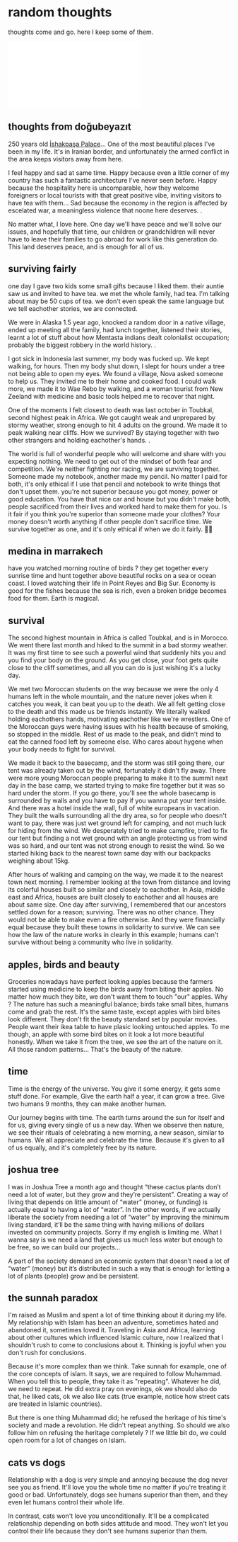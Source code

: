 # random thoughts

thoughts come and go. here I keep some of them.

![türkçe: düşünceler.md](düşünceler.md)

## thoughts from doğubeyazıt

250 years old [İshakpaşa Palace](https://www.instagram.com/p/BQ6HF0CgfPb/)... One of the most beautiful places I've been in my life. It's in Iranian border, and unfortunately the armed conflict in the area keeps visitors away from here.

I feel happy and sad at same time. Happy because even a little corner of my country has such a fantastic architecture I've never seen before. Happy because the hospitality here is uncomparable, how they welcome foreigners or local tourists with that great positive vibe, inviting visitors to have tea with them... Sad because the economy in the region is affected by escelated war, a meaningless violence that noone here deserves. .

No matter what, I love here. One day we'll have peace and we'll solve our issues, and hopefully that time, our children or grandchildren will never have to leave their families to go abroad for work like this generation do. This land deserves peace, and is enough for all of us.

## surviving fairly

one day I gave two kids some small gifts because I liked them. their auntie saw us and invited to have tea. we met the whole family, had tea. I'm talking about may be 50 cups of tea. we don't even speak the same language but we tell eachother stories, we are connected.

We were in Alaska 1.5 year ago, knocked a random door in a native village, ended up meeting all the family, had lunch together, listened their stories, learnt a lot of stuff about how Mentasta indians dealt colonialist occupation; probably the biggest robbery in the world history. .

I got sick in Indonesia last summer, my body was fucked up. We kept walking, for hours. Then my body shut down, I slept for hours under a tree not being able to open my eyes. We found a village, Nova asked someone to help us. They invited me to their home and cooked food. I could walk more, we made it to Wae Rebo by walking, and a woman tourist from New Zeeland with medicine and basic tools helped me to recover that night.

One of the moments I felt closest to death was last october in Toubkal, second highest peak in Africa. We got caught weak and unprepared by stormy weather, strong enough to hit 4 adults on the ground. We made it to peak walking near cliffs. How we survived? By staying together with two other strangers and holding eachother's hands. .

The world is full of wonderful people who will welcome and share with you expecting nothing. We need to get out of the mindset of both fear and competition. We're neither fighting nor racing, we are surviving together. Someone made my notebook, another made my pencil. No matter I paid for both, it's only ethical if I use that pencil and notebook to write things that don't upset them. you're not superior because you got money, power or good education. You have that nice car and house but you didn't make both, people sacrificed from their lives and worked hard to make them for you. Is it fair if you think you're superior than someone made your clothes? Your money doesn't worth anything if other people don't sacrifice time. We survive together as one, and it's only ethical if when we do it fairly. 👋🏼

## medina in marrakech

have you watched morning routine of birds ? they get together every sunrise time and hunt together above beautiful rocks on a sea or ocean coast. I loved watching their life in Point Reyes and Big Sur. Economy is good for the fishes because the sea is rich, even a broken bridge becomes food for them. Earth is magical.


## survival
The second highest mountain in Africa is called Toubkal, and is in Morocco. We went there last month and hiked to the summit in a bad stormy weather. It was my first time to see such a powerful wind that suddenly hits you and you find your body on the ground. As you get close, your foot gets quite close to the cliff sometimes, and all you can do is just wishing it's a lucky day.

We met two Moroccan students on the way because we were the only 4 humans left in the whole mountain, and the nature never jokes when it catches you weak, it can beat you up to the death. We all felt getting close to the death and this made us be friends instantly. We literally walked holding eachothers hands, motivating eachother like we're wrestlers. One of the Moroccan guys were having issues with his health because of smoking, so stopped in the middle. Rest of us made to the peak, and didn't mind to eat the canned food left by someone else. Who cares about hygene when your body needs to fight for survival.

We made it back to the basecamp, and the storm was still going there, our tent was already taken out by the wind, fortunately it didn't fly away. There were more young Moroccan people preparing to make it to the summit next day in the base camp, we started trying to make fire together but it was so hard under the storm. If you go there, you'll see the whole basecamp is surrounded by walls and you have to pay if you wanna put your tent inside. And there was a hotel inside the wall, full of white europeans in vacation. They built the walls surrounding all the dry area, so for people who doesn't want to pay, there was just wet ground left for camping, and not much luck for hiding from the wind. We desperately tried to make campfire, tried to fix our tent but finding a not wet ground with an angle protecting us from wind was so hard, and our tent was not strong enough to resist the wind. So we started hiking back to the nearest town same day with our backpacks weighing about 15kg.

After hours of walking and camping on the way, we made it to the nearest town next morning. I remember looking at the town from distance and loving its colorful houses built so similar and closely to eachother. In Asia, middle east and Africa, houses are built closely to eachother and all houses are about same size. One day after surviving, I remembered that our ancestors settled down for a reason; surviving. There was no other chance. They would not be able to make even a fire otherwise. And they were financially equal because they built these towns in solidarity to survive. We can see how the law of the nature works in clearly in this example; humans can't survive without being a community who live in solidarity.

## apples, birds and beauty
Groceries nowadays have perfect looking apples because the farmers started using medicine to keep the birds away from biting their apples. No matter how much they bite, we don't want them to touch "our" apples. Why ? The nature has such a meaningful balance; birds take small bites, humans come and grab the rest. It's the same taste, except apples with bird bites look different. They don't fit the beauty standard set by popular movies. People want their ikea table to have plasic looking untouched apples. To me though, an apple with some bird bites on it look a lot more beautiful honestly. When we take it from the tree, we see the art of the nature on it. All those random patterns... That's the beauty of the nature.

## time

Time is the energy of the universe. You give it some energy, it gets some stuff done. For example, Give the earth half a year, it can grow a tree. Give two humans 9 months, they can make another human.

Our journey begins with time. The earth turns around the sun for itself and for us, giving every single of us a new day. When we observe then nature, we see their rituals of celebrating a new morning, a new season, similar to humans. We all appreciate and celebrate the time. Because it's given to all of us equally, and it's completely free by its nature.

## joshua tree

I was in Joshua Tree a month ago and thought “these cactus plants don’t need a lot of water, but they grow and they’re persistent”.    Creating a way of living that depends on little amount of “water” (money, or funding) is actually equal to having a lot of “water”. In the other words, if we actually liberate the society from needing a lot of “water” by improving the minimum living standard, it’ll be the same thing with having millions of dollars invested on community projects. Sorry if my english is limiting me. What I wanna say is we need a land that gives us much less water but enough to be free, so we can build our projects…

A part of the society demand an economic system that doesn’t need a lot of “water” (money) but it’s distributed in such a way that is enough for letting a lot of plants (people) grow and be persistent.

## the sunnah paradox
I'm raised as Muslim and spent a lot of time thinking about it during my life. My relationship with Islam has been an adventure, sometimes hated and abandoned it, sometimes loved it. Traveling in Asia and Africa, learning about other cultures which influenced Islamic culture, now I realized that I shouldn't rush to come to conclusions about it. Thinking is joyful when you don't rush for conclusions.

Because it's more complex than we think. Take sunnah for example, one of the core concepts of islam. It says, we are required to follow Muhammad. When you tell this to people, they take it as "repeating". Whatever he did, we need to repeat. He did extra pray on evenings, ok we should also do that, he liked cats, ok we also like cats (true example, notice how street cats are treated in Islamic countries).

But there is one thing Muhammad did; he refused the heritage of his time's society and made a revolution. He didn't repeat anything. So should we also follow him on refusing the heritage completely ? If we little bit do, we could open room for a lot of changes on Islam.

## cats vs dogs
Relationship with a dog is very simple and annoying because the dog never see you as friend. It'll love you the whole time no matter if you're treating it good or bad. Unfortunately, dogs see humans superior than them, and they even let humans control their whole life.

In contrast, cats won't love you unconditionally. It'll be a complicated relationship depending on both sides attitude and mood. They won't let you control their life because they don't see humans superior than them.
